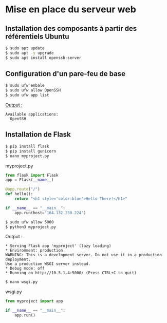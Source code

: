 # Mise en place du serveur web

## Installation des composants à partir des référentiels Ubuntu

```bash
$ sudo apt update
$ sudo apt -y upgrade
$ sudo apt install openssh-server
```

## Configuration d'un pare-feu de base

```bash
$ sudo ufw enbale
$ sudo ufw allow OpenSSH
$ sudo ufw app list
```

<ins> Output : </ins>

```
Available applications:
  OpenSSH
```

## Installation de Flask

```bash
$ pip install flask
$ pip install gunicorn
$ nano myproject.py
```

myproject.py
```py
from flask import Flask
app = Flask(__name__)

@app.route("/")
def hello():
    return "<h1 style='color:blue'>Hello There!</h1>"

if __name__ == "__main__":
    app.run(host='164.132.230.224')
```

```bash
$ sudo ufw allow 5000
$ python3 myproject.py
```

Output :
```
* Serving Flask app 'myproject' (lazy loading)
* Environment: production
WARNING: This is a development server. Do not use it in a production deployment.
Use a production WSGI server instead.
* Debug mode: off
* Running on http://10.5.1.4:5000/ (Press CTRL+C to quit)
```

```bash
$ nano wsgi.py
```

wsgi.py
```py
from myproject import app

if __name__ == "__main__":
    app.run()
```
